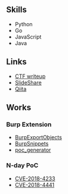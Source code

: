 ## Skills

- Python
- Go
- JavaScript
- Java

## Links

- [CTF writeup](https://ctftime.org/team/51588)
- [SlideShare](https://speakerdeck.com/howmuch515)
- [Qiita](http://qiita.com/)

## Works

### Burp Extension

- [BurpExportObjects](https://github.com/howmuch515/BurpExportObjects)
- [BurpSnippets](https://github.com/howmuch515/BurpSnippets)
- [poc_generator](https://github.com/howmuch515/poc_generator)

### N-day PoC

- [CVE-2018-4233](https://gist.github.com/howmuch515/1ec13bb47e0c726097b790b10e4d7de6)
- [CVE-2018-4441](https://gist.github.com/howmuch515/1aecbd35ca8e634fd5425db4e0294be2)


<!--
**howmuch515/howmuch515** is a ✨ _special_ ✨ repository because its `README.md` (this file) appears on your GitHub profile.

Here are some ideas to get you started:

- 🔭 I’m currently working on ...
- 🌱 I’m currently learning ...
- 👯 I’m looking to collaborate on ...
- 🤔 I’m looking for help with ...
- 💬 Ask me about ...
- 📫 How to reach me: ...
- 😄 Pronouns: ...
- ⚡ Fun fact: ...
-->
